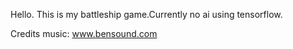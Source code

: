 Hello.
This is my battleship game.Currently no ai using tensorflow.

Credits music: www.bensound.com
